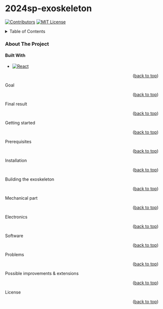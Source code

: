 # 2024sp-exoskeleton
<a name="readme-top"></a>


<!-- PROJECT SHIELDS -->
<!--
-->
[![Contributors][contributors-shield]][contributors-url]
[![MIT License][license-shield]][license-url]


<!-- MARKDOWN LINKS & IMAGES -->
<!-- https://www.markdownguide.org/basic-syntax/#reference-style-links -->
<!-- change the contributors page -->


<!-- TABLE OF CONTENTS -->
<details>
  <summary>Table of Contents</summary>
  <ol>
    <li>
      <a href="#overview">Overview</a>
      <ul>
        <li><a href="#built-with">Built With</a></li>
        <li><a href="#goal">Goal</a></li>
        <li><a href="#final-result">Final Result</a></li>
      </ul>
    </li>
    <li>
      <a href="#getting-started">Getting Started</a>
      <ul>
        <li><a href="#prerequisites">Prerequisites</a></li>
        <li><a href="#installation">Installation</a></li>
      </ul>
    </li>
    <li><a href="#building-the-exoskeleton">Building the exoskeleton</a></li>
      <ul>
        <li><a href="#mechanical part">Mechanical part</a></li>
        <li><a href="#electronics">Electronics</a></li>
      </ul>
    <li><a href="#software">Software</a></li>
    <li><a href="#Problems">Problems</a></li>
    <li><a href="#Possible improvements & extensions">Possible improvements & extensions</a></li>
    <li><a href="#license">License</a></li>
  </ol>
</details>


<!-- ABOUT THE PROJECT -->
### About The Project

#### Built With 

* [![React][React.js]][React-url]

<p align="right">(<a href="#readme-top">back to top</a>)</p

#### Goal

<p align="right">(<a href="#readme-top">back to top</a>)</p

#### Final result

<p align="right">(<a href="#readme-top">back to top</a>)</p

### Getting started

<p align="right">(<a href="#readme-top">back to top</a>)</p

#### Prerequisites

<p align="right">(<a href="#readme-top">back to top</a>)</p

#### Installation

<p align="right">(<a href="#readme-top">back to top</a>)</p

### Building the exoskeleton

<p align="right">(<a href="#readme-top">back to top</a>)</p

#### Mechanical part

<p align="right">(<a href="#readme-top">back to top</a>)</p

#### Electronics

<p align="right">(<a href="#readme-top">back to top</a>)</p

### Software

<p align="right">(<a href="#readme-top">back to top</a>)</p

### Problems

<p align="right">(<a href="#readme-top">back to top</a>)</p

### Possible improvements & extensions

<p align="right">(<a href="#readme-top">back to top</a>)</p

### License

<p align="right">(<a href="#readme-top">back to top</a>)</p

<!-- MARKDOWN LINKS & IMAGES -->
<!-- https://www.markdownguide.org/basic-syntax/#reference-style-links -->
[contributors-shield]: https://img.shields.io/badge/CONTRIBUTORS-6-birightgreen?style=for-the-badge 
[contributors-url]: https://github.com/othneildrew/Best-README-Template/graphs/contributors
[license-shield]: https://img.shields.io/badge/LICENSE-MIT-brightyellow?style=for-the-badge
[license-url]: https://github.com/epfl-cs358/2024sp-exoskeleton/blob/main/LICENSE
[React.js]: https://img.shields.io/badge/React-20232A?style=for-the-badge&logo=react&logoColor=61DAFB
[React-url]: https://reactjs.org/
